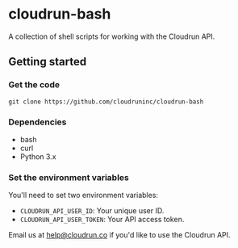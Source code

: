 # cloudrun-bash

A collection of shell scripts for working with the Cloudrun API.

## Getting started

### Get the code

```
git clone https://github.com/cloudruninc/cloudrun-bash
```

### Dependencies

* bash
* curl
* Python 3.x

### Set the environment variables

You'll need to set two environment variables:

* `CLOUDRUN_API_USER_ID`: Your unique user ID.
* `CLOUDRUN_API_USER_TOKEN`: Your API access token.

Email us at help@cloudrun.co if you'd like to use the Cloudrun API.
